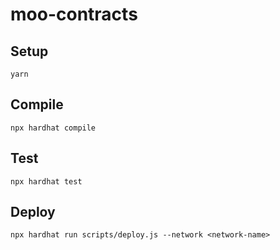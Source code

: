 # moo-contracts

## Setup

 ```
 yarn
 ```

## Compile

```
npx hardhat compile
```

## Test

```
npx hardhat test
```

## Deploy

```
npx hardhat run scripts/deploy.js --network <network-name>
```